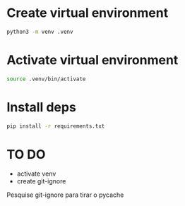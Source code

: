 
# Create virtual environment

```sh
python3 -m venv .venv
```

# Activate virtual environment

```sh
source .venv/bin/activate
```

# Install deps

```sh
pip install -r requirements.txt
```

# TO DO
- activate venv
- create git-ignore

Pesquise git-ignore para tirar o pycache


